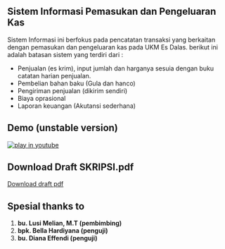 ## Sistem Informasi Pemasukan dan Pengeluaran Kas

Sistem Informasi ini berfokus pada pencatatan transaksi yang berkaitan dengan pemasukan dan pengeluaran kas pada UKM Es Dalas.
berikut ini adalah batasan sistem yang terdiri dari :

* Penjualan (es krim), input jumlah dan harganya sesuia dengan buku catatan harian penjualan.
* Pembelian bahan baku (Gula dan hanco)
* Pengiriman penjualan (dikirim sendiri)
* Biaya oprasional
* Laporan keuangan (Akutansi sederhana)
 
## Demo (unstable version)

[![play in youtube](http://img.youtube.com/vi/w2QCogdllio/default.jpg)](https://www.youtube.com/watch?v=w2QCogdllio)

## Download Draft SKRIPSI.pdf

[Download draft pdf](https://github.com/dimMaryanto/dalas18-cash-management/releases)

## Spesial thanks to

1. **bu. Lusi Melian, M.T (pembimbing)**
2. **bpk. Bella Hardiyana (penguji)**
3. **bu. Diana Effendi (penguji)**
